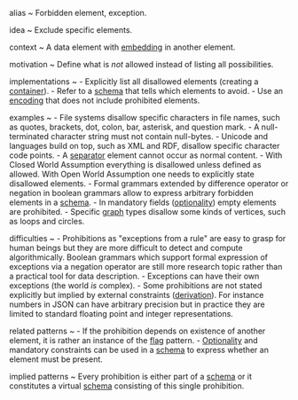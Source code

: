 alias
  ~ Forbidden element, exception.

idea
  ~ Exclude specific elements.

context
  ~ A data element with [embedding]() in another element.

motivation
  ~ Define what is *not* allowed instead of listing all possibilities.

implementations
  ~ -   Explicitly list all disallowed elements (creating a
        [container]()).
    -   Refer to a [schema]() that tells which elements to avoid.
    -   Use an [encoding]() that does not include prohibited elements.

examples
  ~ -   File systems disallow specific characters in file names, such as
        quotes, brackets, dot, colon, bar, asterisk, and question mark.
    -   A null-terminated character string must not contain null-bytes.
    -   Unicode and languages build on top, such as XML and RDF,
        disallow specific character code points.
    -   A [separator]() element cannot occur as normal content.
    -   With Closed World Assumption everything is disallowed unless
        defined as allowed. With Open World Assumption one needs to
        explicitly state disallowed elements.
    -   Formal grammars extended by difference operator or negation in
        boolean grammars allow to express arbitrary forbidden elements
        in a [schema]().
    -   In mandatory fields ([optionality]()) empty elements are
        prohibited.
    -   Specific [graph]() types disallow some kinds of vertices, such
        as loops and circles.

difficulties
  ~ -   Prohibitions as "exceptions from a rule" are easy to grasp for
        human beings but they are more difficult to detect and compute
        algorithmically. Boolean grammars which support formal
        expression of exceptions via a negation operator are still more
        research topic rather than a practical tool for data
        description.
    -   Exceptions can have their own exceptions (the world *is*
        complex).
    -   Some prohibitions are not stated explicitly but implied by
        external constraints ([derivation]()). For instance numbers in
        JSON can have arbitrary precision but in practice they are
        limited to standard floating point and integer representations.

related patterns
  ~ -   If the prohibition depends on existence of another element, it
        is rather an instance of the [flag]() pattern.
    -   [Optionality]() and mandatory constraints can be used in a
        [schema]() to express whether an element must be present.

implied patterns
  ~ Every prohibition is either part of a [schema]() or it constitutes a
    virtual [schema]() consisting of this single prohibition.


